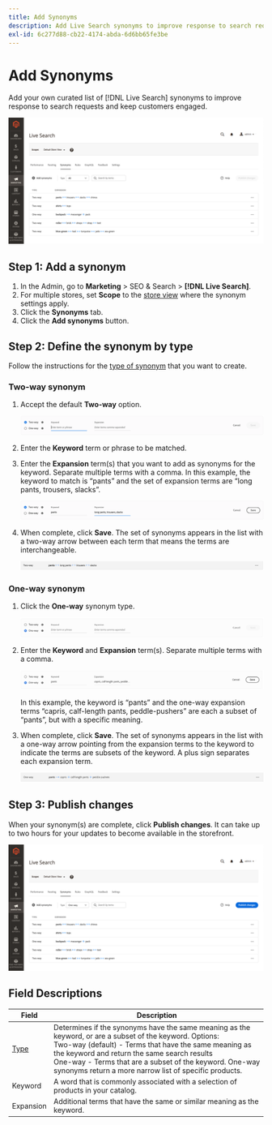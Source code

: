 ```yaml
---
title: Add Synonyms
description: Add Live Search synonyms to improve response to search requests.
exl-id: 6c277d88-cb22-4174-abda-6d6bb65fe3be
---
```

# Add Synonyms

Add your own curated list of [!DNL Live Search] synonyms to improve response to search requests and keep customers engaged.

![[!DNL Live Search] synonyms](assets/synonym-workspace.png)

## Step 1: Add a synonym

1. In the Admin, go to **Marketing** > SEO & Search > **[!DNL Live Search]**.
1. For multiple stores, set **Scope** to the [store view](https://docs.magento.com/user-guide/configuration/scope.html) where the synonym settings apply.
1. Click the **Synonyms** tab.
1. Click the **Add synonyms** button.

## Step 2: Define the synonym by type

Follow the instructions for the [type of synonym](synonyms-type.md) that you want to create.

### Two-way synonym

1. Accept the default **Two-way** option.

   ![Add two-way synonym](assets/synonym-add-two-way.png)


1. Enter the **Keyword** term or phrase to be matched.
1. Enter the **Expansion** term(s) that you want to add as synonyms for the keyword. Separate multiple terms with a comma.
   In this example, the keyword to match is “pants” and the set of expansion terms are “long pants, trousers, slacks”.

   ![Two-way synonym example](assets/synonym-add-two-way-example.png)

1. When complete, click **Save**.
   The set of synonyms appears in the list with a two-way arrow between each term that means the terms are interchangeable.

   ![Two-way synonym](assets/synonym-two-way.png)

### One-way synonym

1. Click the **One-way** synonym type.

   ![Add one-way synonym](assets/synonym-add-one-way.png)

1. Enter the **Keyword** and **Expansion** term(s). Separate multiple terms with a comma.

   ![One-way synonym example](assets/synonym-add-one-way-example.png)

   In this example, the keyword is “pants” and the one-way expansion terms “capris, calf-length pants, peddle-pushers” are each a subset of “pants”, but with a specific meaning.

1. When complete, click **Save**.
   The set of synonyms appears in the list with a one-way arrow pointing from the expansion terms to the keyword to indicate the terms are subsets of the keyword. A plus sign separates each expansion term.

   ![One-way synonym](assets/synonym-one-way.png)

## Step 3: Publish changes

When your synonym(s) are complete, click **Publish changes**.
It can take up to two hours for your updates to become available in the storefront.

![Publish changes](assets/synonym-publish.png)

## Field Descriptions

| Field | Description |
|--- |--- |
| [Type](synonyms.md) | Determines if the synonyms have the same meaning as the keyword, or are a subset of the keyword. Options:<br />Two-way (default) - Terms that have the same meaning as the keyword and return the same search results<br />One-way - Terms that are a subset of the keyword. One-way synonyms return a more narrow list of specific products. |
| Keyword | A word that is commonly associated with a selection of products in your catalog. |
| Expansion | Additional terms that have the same or similar meaning as the keyword. |
